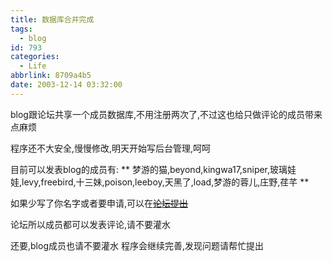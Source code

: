 ```yaml
---
title: 数据库合并完成
tags:
  - blog
id: 793
categories:
  - Life
abbrlink: 8709a4b5
date: 2003-12-14 03:32:00
---
```

blog跟论坛共享一个成员数据库,不用注册两次了,不过这也给只做评论的成员带来点麻烦

程序还不大安全,慢慢修改,明天开始写后台管理,呵呵

目前可以发表blog的成员有:
** 梦游的猫,beyond,kingwa17,sniper,玻璃娃娃,levy,freebird,十三妹,poison,leeboy,天黑了,load,梦游的蓉儿,庄野,荏芊 **

如果少写了你名字或者要申请,可以在~~[论坛提出](/bbs/board/board.asp?boardid=410)~~

论坛所以成员都可以发表评论,请不要灌水

还要,blog成员也请不要灌水
程序会继续完善,发现问题请帮忙提出
